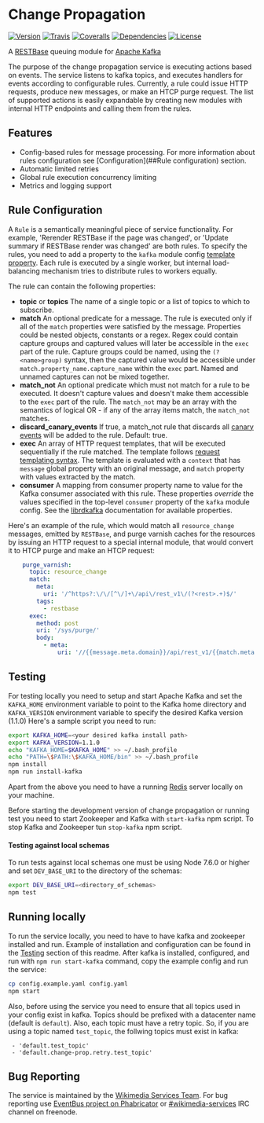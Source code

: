 # Change Propagation 
[![Version](https://img.shields.io/npm/v/change-propagation.svg?maxAge=2592000&style=flat-square)](https://www.npmjs.com/package/change-propagation)
[![Travis](https://img.shields.io/travis/wikimedia/change-propagation.svg?maxAge=2592000&style=flat-square)](https://travis-ci.org/wikimedia/change-propagation)
[![Coveralls](https://img.shields.io/coveralls/wikimedia/change-propagation.svg?maxAge=2592000&style=flat-square)](https://coveralls.io/github/wikimedia/change-propagation)
[![Dependencies](https://img.shields.io/david/wikimedia/change-propagation.svg?maxAge=2592000&style=flat-square)](https://david-dm.org/wikimedia/change-propagation)
[![License](https://img.shields.io/github/license/wikimedia/change-propagation.svg?maxAge=2592000&style=flat-square)](https://github.com/wikimedia/change-propagation/blob/master/LICENSE)

A [RESTBase](https://github.com/wikimedia/restbase) queuing module for
[Apache Kafka](http://kafka.apache.org/)

The purpose of the change propagation service is executing actions based on events. The service
listens to kafka topics, and executes handlers for events according to configurable rules. Currently,
a rule could issue HTTP requests, produce new messages, or make an HTCP purge request. The list of
supported actions is easily expandable by creating new modules with internal HTTP endpoints and
calling them from the rules.

## Features

- Config-based rules for message processing. For more information about rules configuration
see [Configuration](##Rule configuration) section.
- Automatic limited retries
- Global rule execution concurrency limiting
- Metrics and logging support

## Rule Configuration

A `Rule` is a semantically meaningful piece of service functionality. For example,
'Rerender RESTBase if the page was changed', or 'Update summary if RESTBase render was changed'
are both rules. To specify the rules, you need to add a property to the `kafka` module config
[template property](https://github.com/wikimedia/change-propagation/blob/master/config.example.yaml#L48).
Each rule is executed by a single worker, but internal load-balancing mechanism tries to distribute
rules to workers equally.

The rule can contain the following properties:
- **topic** or **topics** The name of a single topic or a list of topics to which to subscribe.
- **match** An optional predicate for a message. The rule is executed only if all of the `match`
properties were satisfied by the message. Properties could be nested objects, constants
or a regex. Regex could contain capture groups and captured values will later be accessible
in the `exec` part of the rule. Capture groups could be named, using the `(?<name>group)` syntax, then
the captured value would be accessible under `match.property_name.capture_name` within the `exec` part.
Named and unnamed captures can not be mixed together.
- **match_not** An optional predicate which must not match for a rule to be executed. It doesn't capture values
and doesn't make them accessible to the `exec` part of the rule. The `match_not` may be an array with the semantics
of logical OR - if any of the array items match, the `match_not` matches.
- **discard_canary_events** If true, a match_not rule that discards all [canary events](https://wikitech.wikimedia.org/wiki/Event_Platform/Stream_Configuration#canary_events_enabled) will be added to the rule.  Default: true.
- **exec** An array of HTTP request templates, that will be executed sequentially if the rule matched.
The template follows [request templating syntax](https://github.com/wikimedia/swagger-router#request-templating).
The template is evaluated with a `context` that has `message` global property with an original message,
and `match` property with values extracted by the match.
- **consumer** A mapping from consumer property name to value for the Kafka consumer associated with this
rule. These properties _override_ the values specified in the top-level `consumer` property of the `kafka`
module config. See the
[librdkafka](https://github.com/confluentinc/librdkafka/blob/master/CONFIGURATION.md)
documentation for available properties.

Here's an example of the rule, which would match all `resource_change` messages, emitted by `RESTBase`,
and purge varnish caches for the resources by issuing an HTTP request to a special internal module, that would
convert it to HTCP purge and make an HTCP request:
```yaml
    purge_varnish:
      topic: resource_change
      match:
        meta:
          uri: '/^https?:\/\/[^\/]+\/api\/rest_v1\/(?<rest>.+)$/'
        tags:
          - restbase
      exec:
        method: post
        uri: '/sys/purge/'
        body:
          - meta:
              uri: '//{{message.meta.domain}}/api/rest_v1/{{match.meta.uri.rest}}'

```


## Testing

For testing locally you need to setup and start Apache Kafka and set the 
`KAFKA_HOME` environment variable to point to the Kafka home directory and
`KAFKA_VERSION` environment variable to specify the desired Kafka version (1.1.0)
Here's a sample script you need to run:

```bash
export KAFKA_HOME=<your desired kafka install path>
export KAFKA_VERSION=1.1.0
echo "KAFKA_HOME=$KAFKA_HOME" >> ~/.bash_profile
echo "PATH=\$PATH:\$KAFKA_HOME/bin" >> ~/.bash_profile
npm install
npm run install-kafka
```

Apart from the above you need to have a running [Redis](https://redis.io)
server locally on your machine.

Before starting the development version of change propagation or running
test you need to start Zookeeper and Kafka with `start-kafka` npm script.
To stop Kafka and Zookeeper tun `stop-kafka` npm script.

#### Testing against local schemas
To run tests against local schemas one must be using Node 7.6.0 or higher and set `DEV_BASE_URI` to the directory of the schemas:

```bash
export DEV_BASE_URI=<directory_of_schemas>
npm test
```
## Running locally

To run the service locally, you need to have to have kafka and zookeeper installed
and run. Example of installation and configuration can be found in the [Testing](##Testing)
section of this readme. After kafka is installed, configured, and run with `npm run start-kafka`
command, copy the example config and run the service:
```bash
cp config.example.yaml config.yaml
npm start
```

Also, before using the service you need to ensure that all topics used in your config
exist in kafka. Topics should be prefixed with a datacenter name (default is `default`). Also,
each topic must have a retry topic. So, if you are using a topic named `test_topic`, the follwing
topics must exist in kafka:
```
 - 'default.test_topic'
 - 'default.change-prop.retry.test_topic'
```

## Bug Reporting
The service is maintained by the [Wikimedia Services Team](https://www.mediawiki.org/wiki/Wikimedia_Services).
For bug reporting use [EventBus project on Phabricator](https://phabricator.wikimedia.org/tag/eventbus/)
or [#wikimedia-services](https://kiwiirc.com/client/irc.freenode.net:+6697/#teleirc) IRC channel on freenode.

